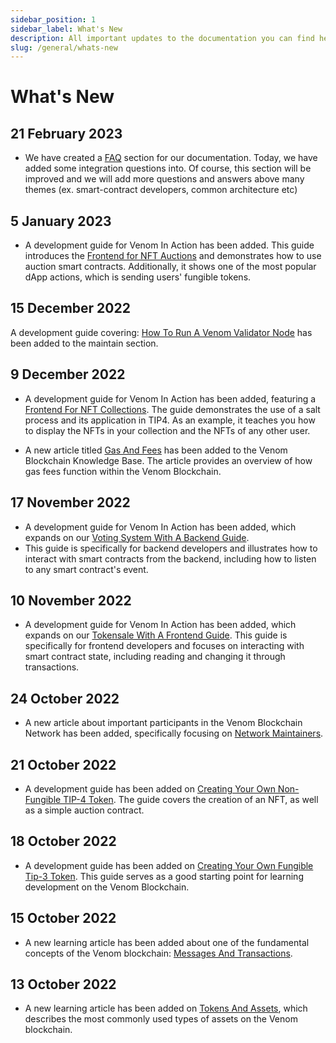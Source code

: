 ```yaml
---
sidebar_position: 1
sidebar_label: What's New
description: All important updates to the documentation you can find here
slug: /general/whats-new
---
```


# What's New

## 21 February 2023

* We have created a [FAQ](../../build/faq/integration.md) section for our documentation. Today, we have added some integration questions into. Of course, this section will be improved and we will add more questions and answers above many themes (ex. smart-contract developers, common architecture etc)

## 5 January 2023

* A development guide for Venom In Action has been added. This guide introduces the [Frontend for NFT Auctions](../../build/development-guides/how-to-create-your-own-non-fungible-tip-4-token/venom-in-action/frontend-for-nft-auction.md) and demonstrates how to use auction smart contracts. Additionally, it shows one of the most popular dApp actions, which is sending users' fungible tokens.


## 15 December 2022

A development guide covering: [How To Run A Venom Validator Node](../maintain/how-to-become-a-validator.md) has been added to the maintain section.

## 9 December 2022

* A development guide for Venom In Action has been added, featuring a [Frontend For NFT Collections](../../build/development-guides/how-to-create-your-own-non-fungible-tip-4-token/venom-in-action/frontend-for-nft-collection.md).
The guide demonstrates the use of a salt process and its application in TIP4. As an example, it teaches you how to display the NFTs in your collection and the NFTs of any other user.

* A new article titled [Gas And Fees](../learn/gas-and-fees.md) has been added to the Venom Blockchain Knowledge Base. The article provides an overview of how gas fees function within the Venom Blockchain.

## 17 November 2022

* A development guide for Venom In Action has been added, which expands on our [Voting System With A Backend Guide](../../build/development-guides/developing-of-simple-voting-system/venom-in-action/extend-our-voting-system-with-backend.md).
* This guide is specifically for backend developers and illustrates how to interact with smart contracts from the backend, including how to listen to any smart contract's event.

## 10 November 2022

* A development guide for Venom In Action has been added, which expands on our [Tokensale With A Frontend Guide](../../build/development-guides/how-to-create-your-own-fungible-tip-3-token/venom-in-action/extend-our-tokensale-with-frontend.md).
This guide is specifically for frontend developers and focuses on interacting with smart contract state, including reading and changing it through transactions.

## 24 October 2022

* A new article about important participants in the Venom Blockchain Network has been added, specifically focusing on [Network Maintainers](../maintain/network-maintainers.md).

## 21 October 2022

* A development guide has been added on [Creating Your Own Non-Fungible TIP-4 Token](../../build/development-guides/how-to-create-your-own-non-fungible-tip-4-token/non-fungible-tokens-in-venom-network.md).
The guide covers the creation of an NFT, as well as a simple auction contract.

## 18 October 2022

* A development guide has been added on [Creating Your Own Fungible Tip-3 Token](../../build/development-guides/how-to-create-your-own-fungible-tip-3-token/fungible-tokens-in-venom-network.md).
This guide serves as a good starting point for learning development on the Venom Blockchain.

## 15 October 2022

* A new learning article has been added about one of the fundamental concepts of the Venom blockchain: [Messages And Transactions](../learn/messages-and-transactions.md).

## 13 October 2022

* A new learning article has been added on [Tokens And Assets](../learn/tokens-and-assets.md),
which describes the most commonly used types of assets on the Venom blockchain.

